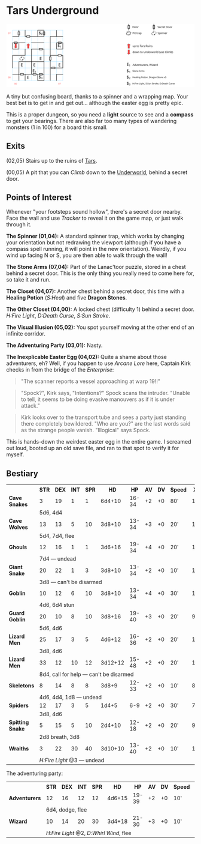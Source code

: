 # Tars Underground

[![map](tars-underground.svg)](tars-underground.svg)

A tiny but confusing board, thanks to a spinner and a wrapping map. Your best bet is to get in and get out... although the easter egg is pretty epic.

This is a proper dungeon, so you need a **light** source to see and a **compass** to get your bearings. There are also far too many types of wandering monsters (1 in 100) for a board this small.

## Exits

(02,05) Stairs up to the ruins of [Tars](tars-ruins.md).

(00,05) A pit that you can *Climb* down to the [Underworld](magan-underworld.md), behind a secret door.

## Points of Interest

Whenever "your footsteps sound hollow", there's a secret door nearby. Face the wall and use *Tracker* to reveal it on the game map, or just walk through it.

**The Spinner (01,04):** A standard spinner trap, which works by changing your orientation but not redrawing the viewport (although if you have a compass spell running, it will point in the new orientation). Weirdly, if you wind up facing N or S, you are then able to walk through the wall!

**The Stone Arms (07,04):** Part of the Lanac'toor puzzle, stored in a chest behind a secret door. This is the only thing you really need to come here for, so take it and run.

**The Closet (04,07):** Another chest behind a secret door, this time with a **Healing Potion** (*S:Heal*) and five **Dragon Stones**.

**The Other Closet (04,00):** A locked chest (difficulty 1) behind a secret door. *H:Fire Light*, *D:Death Curse*, *S:Sun Stroke*.

**The Visual Illusion (05,02):** You spot yourself moving at the other end of an infinite corridor.

**The Adventuring Party (03,01):** Nasty.

**The Inexplicable Easter Egg (04,02):** Quite a shame about those adventurers, eh? Well, if you happen to use *Arcane Lore* here, Captain Kirk checks in from the bridge of the *Enterprise*:

> "The scanner reports a vessel approaching at warp 19!!"

> "Spock?", Kirk says, "Intentions?" Spock scans the intruder. "Unable to tell, it seems to be doing evasive manouvers as if it is under attack."

> Kirk looks over to the transport tube and sees a party just standing there completely bewildered. "Who are you?" are the last words said as the strange people vanish. "Illogical" says Spock.

This is hands-down the weirdest easter egg in the entire game. I screamed out loud, booted up an old save file, and ran to that spot to verify it for myself.

## Bestiary

<table>
  <tr>
    <th></th>
    <th>STR</th>
    <th>DEX</th>
    <th>INT</th>
    <th>SPR</th>
    <th>HD</th>
    <th>HP</th>
    <th>AV</th>
    <th>DV</th>
    <th>Speed</th>
    <th>XP</th>
  </tr>
  <tr>
    <td><b>Cave Snakes</b></td>
    <td>3</td>
    <td>19</td>
    <td>1</td>
    <td>1</td>
    <td>6d4+10</td>
    <td>16-34</td>
    <td>+2</td>
    <td>+0</td>
    <td>80'</td>
    <td>120</td>
  </tr><tr>
    <td></td>
    <td colspan="10">5d6, 4d4</td>
  </tr>
 <tr>
    <td><b>Cave Wolves</b></td>
    <td>13</td>
    <td>13</td>
    <td>5</td>
    <td>10</td>
    <td>3d8+10</td>
    <td>13-34</td>
    <td>+3</td>
    <td>+0</td>
    <td>20'</td>
    <td>120</td>
  </tr><tr>
    <td></td>
    <td colspan="10">5d4, 7d4, flee</td>
  </tr>
  <tr>
    <td><b>Ghouls</b></td>
    <td>12</td>
    <td>16</td>
    <td>1</td>
    <td>1</td>
    <td>3d6+16</td>
    <td>19-34</td>
    <td>+4</td>
    <td>+0</td>
    <td>20'</td>
    <td>150</td>
  </tr><tr>
    <td></td>
    <td colspan="10">7d4 — undead</td>
  </tr>
  <tr>
    <td><b>Giant Snake</b></td>
    <td>20</td>
    <td>22</td>
    <td>1</td>
    <td>3</td>
    <td>3d8+10</td>
    <td>13-34</td>
    <td>+2</td>
    <td>+0</td>
    <td>10'</td>
    <td>100</td>
  </tr><tr>
    <td></td>
    <td colspan="10">3d8 — can't be disarmed</td>
  </tr>
 <tr>
    <td><b>Goblin</b></td>
    <td>10</td>
    <td>12</td>
    <td>6</td>
    <td>10</td>
    <td>3d8+10</td>
    <td>13-34</td>
    <td>+4</td>
    <td>+0</td>
    <td>30'</td>
    <td>120</td>
  </tr><tr>
    <td></td>
    <td colspan="10">4d6, 6d4 stun</td>
  </tr>
  <tr>
    <td><b>Guard Goblin</b></td>
    <td>20</td>
    <td>10</td>
    <td>8</td>
    <td>10</td>
    <td>3d8+16</td>
    <td>19-40</td>
    <td>+3</td>
    <td>+0</td>
    <td>20'</td>
    <td>90</td>
  </tr><tr>
    <td></td>
    <td colspan="10">5d6, 4d6</td>
  </tr>
  <tr>
    <td><b>Lizard Men</b></td>
    <td>25</td>
    <td>17</td>
    <td>3</td>
    <td>5</td>
    <td>4d6+12</td>
    <td>16-36</td>
    <td>+2</td>
    <td>+0</td>
    <td>20'</td>
    <td>120</td>
  </tr><tr>
    <td></td>
    <td colspan="10">3d8, 4d6</td>
  </tr>
  <tr>
    <td><b>Lizard Men</b></td>
    <td>33</td>
    <td>12</td>
    <td>10</td>
    <td>12</td>
    <td>3d12+12</td>
    <td>15-48</td>
    <td>+2</td>
    <td>+0</td>
    <td>20'</td>
    <td>150</td>
  </tr><tr>
    <td></td>
    <td colspan="10">8d4, call for help — can't be disarmed</td>
  </tr>
  <tr>
    <td><b>Skeletons</b></td>
    <td>8</td>
    <td>14</td>
    <td>8</td>
    <td>8</td>
    <td>3d8+9</td>
    <td>12-33</td>
    <td>+2</td>
    <td>+0</td>
    <td>10'</td>
    <td>80</td>
  </tr><tr>
    <td></td>
    <td colspan="10">4d6, 4d4, 1d8 — undead</td>
  </tr>
  <tr>
    <td><b>Spiders</b></td>
    <td>12</td>
    <td>17</td>
    <td>3</td>
    <td>5</td>
    <td>1d4+5</td>
    <td>6-9</td>
    <td>+2</td>
    <td>+0</td>
    <td>30'</td>
    <td>70</td>
  </tr><tr>
    <td></td>
    <td colspan="10">3d8, 4d6</td>
  </tr>
  <tr>
    <td><b>Spitting Snake</b></td>
    <td>5</td>
    <td>15</td>
    <td>5</td>
    <td>10</td>
    <td>2d4+10</td>
    <td>12-18</td>
    <td>+2</td>
    <td>+0</td>
    <td>20'</td>
    <td>90</td>
  </tr><tr>
    <td></td>
    <td colspan="10">2d8 breath, 3d8</td>
  </tr>
  <tr>
    <td><b>Wraiths</b></td>
    <td>3</td>
    <td>22</td>
    <td>30</td>
    <td>40</td>
    <td>3d10+10</td>
    <td>13-40</td>
    <td>+2</td>
    <td>+0</td>
    <td>10'</td>
    <td>180</td>
  </tr><tr>
    <td></td>
    <td colspan="10"><i>H:Fire Light</i> @3 — undead</td>
  </tr>
</table>

The adventuring party:

<table>
  <tr>
    <th></th>
    <th>STR</th>
    <th>DEX</th>
    <th>INT</th>
    <th>SPR</th>
    <th>HD</th>
    <th>HP</th>
    <th>AV</th>
    <th>DV</th>
    <th>Speed</th>
    <th>XP</th>
  </tr>
  <tr>
    <td><b>Adventurers</b></td>
    <td>12</td>
    <td>16</td>
    <td>12</td>
    <td>12</td>
    <td>4d6+15</td>
    <td>19-39</td>
    <td>+2</td>
    <td>+0</td>
    <td>10'</td>
    <td>130</td>
  </tr><tr>
    <td></td>
    <td colspan="10">6d4, dodge, flee</td>
  </tr>
  <tr>
    <td><b>Wizard</b></td>
    <td>10</td>
    <td>14</td>
    <td>20</td>
    <td>30</td>
    <td>3d4+18</td>
    <td>21-30</td>
    <td>+3</td>
    <td>+0</td>
    <td>10'</td>
    <td>250</td>
  </tr><tr>
    <td></td>
    <td colspan="10"><i>H:Fire Light</i> @2, <i>D:Whirl Wind</i>, flee</td>
  </tr>
</table>
